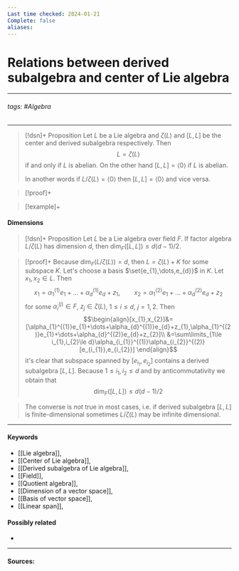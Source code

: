 ```yaml
---
Last time checked: 2024-01-21
Complete: false
aliases:
---
```

# Relations between derived subalgebra and center of Lie algebra
***
###### tags: #Algebra 
***
>[!dsn]+ Proposition
>Let $L$ be a Lie algebra and $\zeta(L)$ and $[L,L]$ be the center and derived subalgebra respectively. Then $$L=\zeta(L)$$ if and only if $L$ is abelian. On the other hand $[L,L]=\langle0\rangle$ if $L$ is abelian. 
>
>In another words if $L/\zeta(L)=\langle0\rangle$ then $[L,L]=\langle0\rangle$ and vice versa.


>[!proof]+
>

>[!example]+
>

#### Dimensions
>[!dsn]+ Proposition
>Let $L$ be a Lie algebra over field $F$. If factor algebra $L/\zeta(L)$ has dimension $d$, then $\dim_{F}([L,L])\le d(d-1)/2$.

>[!proof]+
>Because $\dim_{F}(L/\zeta(L))=d$, then $L=\zeta(L)+K$ for some subspace $K$. Let's choose a basis $\set{e_{1},\dots,e_{d}}$ in $K$. Let $x_{1},x_{2}\in L$. Then
>$$x_{1}=\alpha_{1}^{(1)}e_{1}+\dots+\alpha_{d}^{(1)}e_{d}+z_{1},\qquad x_{2}=\alpha_{1}^{(2)}e_{1}+\dots+\alpha_{d}^{(2)}e_{d}+z_{2}$$
>for some $\alpha_{i}^{(j)}\in F$, $z_{j}\in\zeta(L)$, $1\le i\le d$, $j=1,2$. Then
>$$\begin{align}[x_{1},x_{2}]&= [\alpha_{1}^{(1)}e_{1}+\dots+\alpha_{d}^{(1)}e_{d}+z_{1},\alpha_{1}^{(2)}e_{1}+\dots+\alpha_{d}^{(2)}e_{d}+z_{2}]\\ &=\sum\limits_{1\le i_{1},i_{2}\le d}\alpha_{i_{1}}^{(1)}\alpha_{i_{2}}^{(2)}[e_{i_{1}},e_{i_{2}}] \end{align}$$
>it's clear that subspace spanned by $[e_{i_{1}},e_{i_{2}}]$ contains a derived subalgebra $[L,L]$. Because $1\le i_{1},i_{2}\le d$ and by anticommutativity we obtain that
>$$\dim_{F}([L,L])\le d(d-1)/2$$

>The converse is *not* true in most cases, i.e. if derived subalgebra $[L,L]$ is finite-dimensional sometimes $L/\zeta(L)$ may be infinite dimensional.

***
#### Keywords
- [[Lie algebra]],
- [[Center of Lie algebra]],
- [[Derived subalgebra of Lie algebra]],
- [[Field]],
- [[Quotient algebra]],
- [[Dimension of a vector space]],
- [[Basis of vector space]],
- [[Linear span]],
#### Possibly related
- 
***
#### Sources: